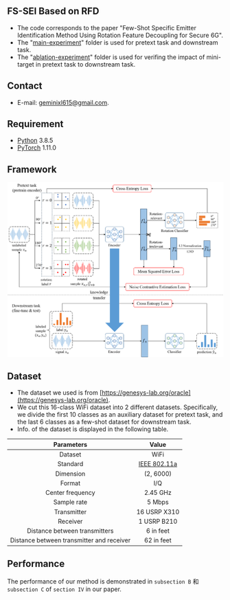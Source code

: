 ## FS-SEI Based on RFD
* The code corresponds to the paper "Few-Shot Specific Emitter Identification Method Using Rotation Feature Decoupling for Secure 6G".
* The "[main-experiment](./main-experiment)" folder is used for pretext task and downstream task.
* The "[ablation-experiment](./ablation-experiment)" folder is used for verifing the impact of mini-target in pretext task to downstream task.

## Contact
* E-mail: [geminixl615@gmail.com](mailto:geminixl615@gmail.com).

## Requirement
* [Python](https://www.python.org/) 3.8.5  
* [PyTorch](https://github.com/pytorch/pytorch) 1.11.0

## Framework
![Framework of FS-SEI Method Using RFD](./fig/framework.png)

## Dataset
* The dataset we used is from [https://genesys-lab.org/oracle](https://genesys-lab.org/oracle).
* We cut this 16-class WiFi dataset into 2 different datasets. Specifically, we divide the first 10 classes as
an auxiliary dataset for pretext task, and the last 6 classes as a few-shot dataset for downstream task.
* Info. of the dataset is displayed in the following table.
  
| Parameters | Value |
| :---: | :---: |
|Dataset | WiFi |
|Standard | [IEEE 802.11a](https://standards.ieee.org/ieee/802.11a/1165/) |
|Dimension | (2, 6000) |
|Format | I/Q |
|Center frequency | 2.45 GHz |
|Sample rate | 5 Mbps |
|Transmitter | 16 USRP X310 |
|Receiver | 1 USRP B210 |
|Distance between transmitters | 6 in feet |
|Distance between transmitter and receiver | 62 in feet |

## Performance
<!-- * FS-SEI based on RFD  
![FS-SEI based on RFD](./fig/unfreezed_pretrained.png)  
* FS-SEI without pretrain  
![FS-SEI without pretrain](./fig/unfreezed_untrained.png)  
* Average Line Chart: FS-SEI based on RFD VS FS-SEI without pretrain  
![Average Line Chart: FS-SEI using RFD VS FS-SEI without pretrain](./fig/average_comparison.png)  
* Abaltion experiment  
![Abaltion experiment](./fig/comparation_of_ablation.png) -->
The performance of our method is demonstrated in `subsection B` 和 `subsection C` of `section IV` in our paper.
